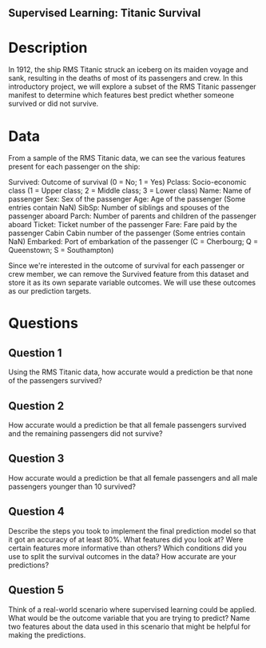 ## Supervised Learning: Titanic Survival

# Description

In 1912, the ship RMS Titanic struck an iceberg on its maiden voyage and sank, resulting in the deaths of most of its passengers and crew. In this introductory project, we will explore a subset of the RMS Titanic passenger manifest to determine which features best predict whether someone survived or did not survive.


# Data

From a sample of the RMS Titanic data, we can see the various features present for each passenger on the ship:

Survived: Outcome of survival (0 = No; 1 = Yes)
Pclass: Socio-economic class (1 = Upper class; 2 = Middle class; 3 = Lower class)
Name: Name of passenger
Sex: Sex of the passenger
Age: Age of the passenger (Some entries contain NaN)
SibSp: Number of siblings and spouses of the passenger aboard
Parch: Number of parents and children of the passenger aboard
Ticket: Ticket number of the passenger
Fare: Fare paid by the passenger
Cabin Cabin number of the passenger (Some entries contain NaN)
Embarked: Port of embarkation of the passenger (C = Cherbourg; Q = Queenstown; S = Southampton)

Since we're interested in the outcome of survival for each passenger or crew member, we can remove the Survived feature from this dataset and store it as its own separate variable outcomes. We will use these outcomes as our prediction targets.


# Questions 

## Question 1

Using the RMS Titanic data, how accurate would a prediction be that none of the passengers survived?

## Question 2

How accurate would a prediction be that all female passengers survived and the remaining passengers did not survive?

## Question 3

How accurate would a prediction be that all female passengers and all male passengers younger than 10 survived?

## Question 4

Describe the steps you took to implement the final prediction model so that it got an accuracy of at least 80%. What features did you look at? Were certain features more informative than others? Which conditions did you use to split the survival outcomes in the data? How accurate are your predictions?

## Question 5

Think of a real-world scenario where supervised learning could be applied. What would be the outcome variable that you are trying to predict? Name two features about the data used in this scenario that might be helpful for making the predictions.
